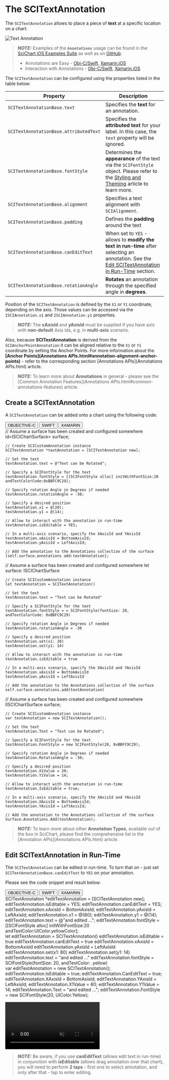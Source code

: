 # The SCITextAnnotation
The `SCITextAnnotation` allows to place a piece of **text** at a specific location on a chart:

![Text Annotation](img/annotations/text-annotation.png)

> **_NOTE:_** Examples of the **`Annotations`** usage can be found in the [SciChart iOS Examples Suite](https://www.scichart.com/examples/ios-chart/) as well as on [GitHub](https://github.com/ABTSoftware/SciChart.iOS.Examples):
> 
> - Annotations are Easy - [Obj-C/Swift](https://www.scichart.com/example/ios-chart-chart-annotations-are-easy-example/), [Xamarin.iOS](https://www.scichart.com/example/xamarin-chart-annotations-example/)
> - Interaction with Annotations - [Obj-C/Swift](https://www.scichart.com/example/ios-chart-chart-interaction-with-annotations-example/), [Xamarin.iOS](https://www.scichart.com/example/xamarin-chart-interaction-with-annotations-example/)

The `SCITextAnnotation` can be configured using the properties listed in the table below:

| **Property**                           | **Description**                                                                                      |
| -------------------------------------- | ---------------------------------------------------------------------------------------------------- |
| `SCITextAnnotationBase.text`           | Specifies the **text** for an annotation.                                                            |
| `SCITextAnnotationBase.attributedText` | Specifies the **attributed text** for your label. In this case, the `text` property will be ignored. |
| `SCITextAnnotationBase.fontStyle`      | Determines the **appearance** of the text via the `SCIFontStyle` object. Please refer to the [Styling and Theming](scipenstyle-scibrushstyle-and-scifontstyle.html) article to learn more. |
| `SCITextAnnotationBase.alignment`      | Specifies a text alignment with `SCIAlignment`.                                                      |
| `SCITextAnnotationBase.padding`        | Defines the **padding** around the text                                                              |
| `SCITextAnnotationBase.canEditText`    | When set to `YES` - allows to **modify the text in run-time** after selecting an annotation. See the [Edit SCITextAnnotation in Run-Time](#edit-scitextannotation-in-run-time) section. |
| `SCITextAnnotationBase.rotationAngle`  | **Rotates** an annotation through the specified angle in **degrees**.                                 |

Position of the `SCITextAnnotation` is defined by the `X1` or `Y1` coordinate, depending on the axis. 
Those values can be accessed via the `ISCIAnnotation.x1` and `ISCIAnnotation.y1` properties.

> **_NOTE:_** The **xAxisId** and **yAxisId** must be supplied if you have axis with **non-default** Axis Ids, e.g. in **multi-axis** scenario.

Also, because **SCITextAnnotation** is derived from the `SCIAnchorPointAnnotation` it can be aligned relative to the `X1` or `Y1` coordinate by setting the Anchor Points. For more information about the **[Anchor Points](Annotations APIs.html#annotation-alignment-anchor-points)** - refer to the corresponding section [Annotations APIs](Annotations APIs.html) article.

> **_NOTE:_** To learn more about **Annotations** in general - please see the [Common Annotation Features](Annotations APIs.html#common-annotations-features) article.

## Create a SCITextAnnotation
A `SCITextAnnotation` can be added onto a chart using the following code:

<div class="code-snippet-tabs">
  <button class="code-snippet-tab" onclick="showCodeFor(event, 'objectivec')">OBJECTIVE-C</button>
  <button class="code-snippet-tab" onclick="showCodeFor(event, 'swift')">SWIFT</button>
  <button class="code-snippet-tab" onclick="showCodeFor(event, 'cs')">XAMARIN</button>
</div>
<div class="code-snippet" id="objectivec">
    // Assume a surface has been created and configured somewhere
    id&lt;ISCIChartSurface&gt; surface;

    // Create SCICustomAnnotation instance
    SCITextAnnotation *textAnnotation = [SCITextAnnotation new];

    // Set the text
    textAnnotation.text = @"Text can be Rotated";

    // Specify a SCIFontStyle for the text
    textAnnotation.fontStyle = [[SCIFontStyle alloc] initWithFontSize:20 andTextColorCode:0xBBFC9C29];

    // Specify rotation Angle in Degrees if needed
    textAnnotation.rotationAngle = -30;

    // Specify a desired position
    textAnnotation.x1 = @(20);
    textAnnotation.y1 = @(14);

    // Allow to interact with the annotation in run-time
    textAnnotation.isEditable = YES;

    // In a multi-axis scenario, specify the XAxisId and YAxisId
    textAnnotation.xAxisId = BottomAxisId;
    textAnnotation.yAxisId = LeftAxisId;

    // Add the annotation to the Annotations collection of the surface
    [self.surface.annotations add:textAnnotation];
</div>
<div class="code-snippet" id="swift">
    // Assume a surface has been created and configured somewhere
    let surface: ISCIChartSurface

    // Create SCICustomAnnotation instance
    let textAnnotation = SCITextAnnotation()
    
    // Set the text
    textAnnotation.text = "Text can be Rotated"

    // Specify a SCIFontStyle for the text
    textAnnotation.fontStyle = = SCIFontStyle(fontSize: 20, andTextColorCode: 0xBBFC9C29)

    // Specify rotation Angle in Degrees if needed
    textAnnotation.rotationAngle = -30

    // Specify a desired position
    textAnnotation.set(x1: 20)
    textAnnotation.set(y1: 14)

    // Allow to interact with the annotation in run-time
    textAnnotation.isEditable = true

    // In a multi-axis scenario, specify the XAxisId and YAxisId
    textAnnotation.xAxisId = BottomAxisId
    textAnnotation.yAxisId = LeftAxisId
    
    // Add the annotation to the Annotations collection of the surface
    self.surface.annotations.add(textAnnotation)
</div>
<div class="code-snippet" id="cs">
    // Assume a surface has been created and configured somewhere
    IISCIChartSurface surface;

    // Create SCICustomAnnotation instance
    var textAnnotation = new SCITextAnnotation();

    // Set the text
    textAnnotation.Text = "Text can be Rotated";

    // Specify a SCIFontStyle for the text
    textAnnotation.FontStyle = new SCIFontStyle(20, 0xBBFC9C29);

    // Specify rotation Angle in Degrees if needed
    textAnnotation.RotationAngle = -30;

    // Specify a desired position
    textAnnotation.X1Value = 20;
    textAnnotation.Y1Value = 14;

    // Allow to interact with the annotation in run-time
    textAnnotation.IsEditable = true;

    // In a multi-axis scenario, specify the XAxisId and YAxisId
    textAnnotation.XAxisId = BottomAxisId;
    textAnnotation.YAxisId = LeftAxisId;

    // Add the annotation to the Annotations collection of the surface
    Surface.Annotations.Add(textAnnotation);
</div>

> **_NOTE:_** To learn more about other **Annotation Types**, available out of the box in SciChart, please find the comprehensive list in the [Annotation APIs](Annotations APIs.html) article.

## Edit SCITextAnnotation in Run-Time
The `SCITextAnnotation` can be edited in run-time. To turn that on - just set `SCITextAnnotationBase.canEditText` to `YES` on your annotation.

Please see the code snippet and result below:

<div class="code-snippet-tabs">
  <button class="code-snippet-tab" onclick="showCodeFor(event, 'objectivec')">OBJECTIVE-C</button>
  <button class="code-snippet-tab" onclick="showCodeFor(event, 'swift')">SWIFT</button>
  <button class="code-snippet-tab" onclick="showCodeFor(event, 'cs')">XAMARIN</button>
</div>
<div class="code-snippet" id="objectivec">
    SCITextAnnotation *editTextAnnotation = [SCITextAnnotation new];
    editTextAnnotation.isEditable = YES;
    editTextAnnotation.canEditText = YES;
    editTextAnnotation.xAxisId = BottomAxisId;
    editTextAnnotation.yAxisId = LeftAxisId;
    editTextAnnotation.x1 = @(80);
    editTextAnnotation.y1 = @(14);
    editTextAnnotation.text = @"and edited ...";
    editTextAnnotation.fontStyle = [[SCIFontStyle alloc] initWithFontSize:20 andTextColor:UIColor.yellowColor];
</div>
<div class="code-snippet" id="swift">
    let editTextAnnotation = SCITextAnnotation()
    editTextAnnotation.isEditable = true
    editTextAnnotation.canEditText = true
    editTextAnnotation.xAxisId = BottomAxisId
    editTextAnnotation.yAxisId = LeftAxisId
    editTextAnnotation.set(x1: 80)
    editTextAnnotation.set(y1: 14)
    editTextAnnotation.text = "and edited ..."
    editTextAnnotation.fontStyle = SCIFontStyle(fontSize: 20, andTextColor: .yellow)
</div>
<div class="code-snippet" id="cs">
    var editTextAnnotation = new SCITextAnnotation();
    editTextAnnotation.IsEditable = true;
    editTextAnnotation.CanEditText = true;
    editTextAnnotation.XAxisId = BottomAxisId;
    editTextAnnotation.YAxisId = LeftAxisId;
    editTextAnnotation.X1Value = 80;
    editTextAnnotation.Y1Value = 14;
    editTextAnnotation.Text = "and edited ...";
    editTextAnnotation.FontStyle = new SCIFontStyle(20, UIColor.Yellow);
</div>

<video autoplay loop muted playsinline src="img/annotations/text-annotation-editing.mp4"></video>

> **_NOTE:_** Be aware, if you use **canEditText** (allows edit text in run-time) in conjunction with **isEditable** (allows drag annotation over that chart), you will need to perform **2 taps** - first one to select annotation, and only after that - tap to enter editing.